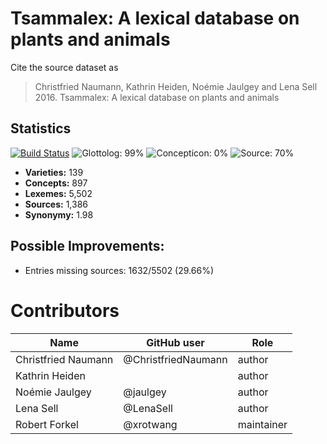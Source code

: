 # Tsammalex: A lexical database on plants and animals

Cite the source dataset as

> Christfried Naumann, Kathrin Heiden, Noémie Jaulgey and Lena Sell 2016. Tsammalex: A lexical database on plants and animals

## Statistics


[![Build Status](https://travis-ci.org/tsammalex/tsammalexv1.svg?branch=master)](https://travis-ci.org/tsammalex/tsammalexv1)
![Glottolog: 99%](https://img.shields.io/badge/Glottolog-99%25-brightgreen.svg "Glottolog: 99%")
![Concepticon: 0%](https://img.shields.io/badge/Concepticon-0%25-red.svg "Concepticon: 0%")
![Source: 70%](https://img.shields.io/badge/Source-70%25-yellow.svg "Source: 70%")

- **Varieties:** 139
- **Concepts:** 897
- **Lexemes:** 5,502
- **Sources:** 1,386
- **Synonymy:** 1.98

## Possible Improvements:



- Entries missing sources: 1632/5502 (29.66%)

# Contributors

Name | GitHub user | Role
--- | --- | ---
Christfried Naumann | @ChristfriedNaumann | author
Kathrin Heiden | | author
Noémie Jaulgey | @jaulgey | author
Lena Sell | @LenaSell | author
Robert Forkel | @xrotwang | maintainer


